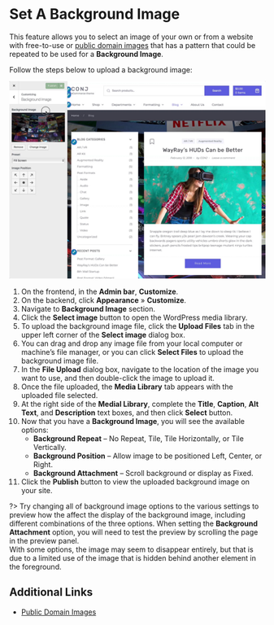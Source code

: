 # Set A Background Image

This feature allows you to select an image of your own or from a website with free-to-use or [public domain images](https://en.wikipedia.org/wiki/Wikipedia:Public_domain_image_resources) that has a pattern that could be repeated to be used for a **Background Image**.

Follow the steps below to upload a background image:

![Set a Background Image](img/set-background-image.jpg)

1. On the frontend, in the **Admin bar**, **Customize**.
2. On the backend, click **Appearance** » **Customize**.
3. Navigate to **Background Image** section.
4. Click the **Select image** button to open the WordPress media library.
5. To upload the background image file, click the **Upload Files** tab in the upper left corner of the **Select image** dialog box.
6. You can drag and drop any image file from your local computer or machine’s file manager, or you can click **Select Files** to upload the background image file.
7. In the **File Upload** dialog box, navigate to the location of the image you want to use, and then double-click the image to upload it.
8. Once the file uploaded, the **Media Library** tab appears with the uploaded file selected.
9. At the right side of the **Medial Library**, complete the **Title**, **Caption**, **Alt Text**, and **Description** text boxes, and then click **Select** button.
10. Now that you have a **Background Image**, you will see the available options:
    * **Background Repeat** – No Repeat, Tile, Tile Horizontally, or Tile Vertically.
    * **Background Position** – Allow image to be positioned Left, Center, or Right.
    * **Background Attachment** – Scroll background or display as Fixed.
11. Click the **Publish** button to view the uploaded background image on your site.

?> Try changing all of background image options to the various settings to preview how the affect the display of the background image, including different combinations of the three options. When setting the **Background Attachment** option, you will need to test the preview by scrolling the page in the preview panel.<br/>With some options, the image may seem to disappear entirely, but that is due to a limited use of the image that is hidden behind another element in the foreground.

## Additional Links

* [Public Domain Images](https://en.wikipedia.org/wiki/Wikipedia:Public_domain_image_resources)
